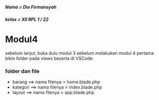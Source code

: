 ##### Nama = Dio Firmansyah
##### kelas = XII RPL 1 / 22
# Modul4

sebelum lanjut, buka dulu modul 3 sebelum melakukan modul 4 
pertama bikin folder pada views beserta di VSCode:
### folder dan file
- barang
 ==> nama filenya > home.blade.php
- kategori
==> nama filenya >  index.blade.php
- layout
==> nama filenya >  app.blade.php

